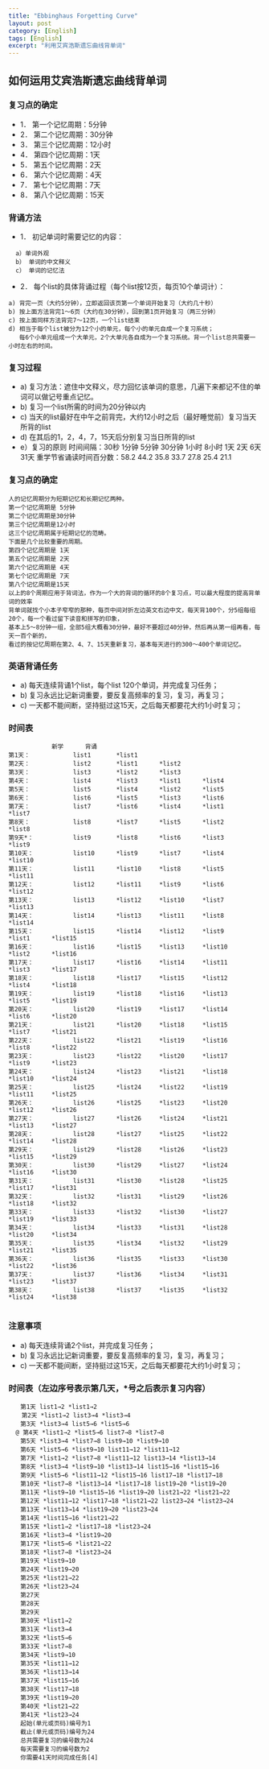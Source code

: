 ```yaml
---
title: "Ebbinghaus Forgetting Curve"
layout: post
category: [English]
tags: [English]
excerpt: "利用艾宾浩斯遗忘曲线背单词"
---
```


## 如何运用艾宾浩斯遗忘曲线背单词

### 复习点的确定
* 1． 第一个记忆周期：5分钟
* 2． 第二个记忆周期：30分钟
* 3． 第三个记忆周期：12小时
* 4． 第四个记忆周期：1天
* 5． 第五个记忆周期：2天
* 6． 第六个记忆周期：4天
* 7． 第七个记忆周期：7天
* 8． 第八个记忆周期：15天


### 背诵方法

* 1． 初记单词时需要记忆的内容：

```
  a）单词外观
  b） 单词的中文释义
  c） 单词的记忆法
```

* 2． 每个list的具体背诵过程（每个list按12页，每页10个单词计）：

```
a) 背完一页（大约5分钟），立即返回该页第一个单词开始复习（大约几十秒）
b) 按上面方法背完1～6页（大约在30分钟），回到第1页开始复习（两三分钟）
c) 按上面同样方法背完7～12页，一个list结束
d) 相当于每个list被分为12个小的单元，每个小的单元自成一个复习系统；
   每6个小单元组成一个大单元，2个大单元各自成为一个复习系统。背一个list总共需要一小时左右的时间。
```


### 复习过程

* a) 复习方法：遮住中文释义，尽力回忆该单词的意思，几遍下来都记不住的单词可以做记号重点记忆。
* b) 复习一个list所需的时间为20分钟以内
* c) 当天的list最好在中午之前背完，大约12小时之后（最好睡觉前）复习当天所背的list
* d) 在其后的1，2，4，7，15天后分别复习当日所背的list
* e）复习的原则
 时间间隔：30秒 1分钟 5分钟 30分钟 1小时 8小时 1天 2天 6天 31天
 重学节省诵读时间百分数：58.2 44.2 35.8 33.7 27.8 25.4 21.1



### 复习点的确定

```
人的记忆周期分为短期记忆和长期记忆两种。
第一个记忆周期是 5分钟
第二个记忆周期是30分钟
第三个记忆周期是12小时
这三个记忆周期属于短期记忆的范畴。
下面是几个比较重要的周期。
第四个记忆周期是 1天
第五个记忆周期是 2天
第六个记忆周期是 4天
第七个记忆周期是 7天
第八个记忆周期是15天
以上的8个周期应用于背词法，作为一个大的背词的循环的8个复习点，可以最大程度的提高背单词的效率
背单词就找个小本子窄窄的那种，每页中间对折左边英文右边中文，每天背100个，分5组每组20个，每一个看过留下读音和拼写的印象，
基本上5～8分钟一组，全部5组大概看30分钟，最好不要超过40分钟，然后再从第一组再看，每天一百个新的，
看过的按记忆周期在第2、4、7、15天重新复习，基本每天进行的300～400个单词记忆。
```

### 英语背诵任务

* a) 每天连续背诵1个list，每个list 120个单词，并完成复习任务；
* b) 复习永远比记新词重要，要反复高频率的复习，复习，再复习；
* c) 一天都不能间断，坚持挺过这15天，之后每天都要花大约1小时复习； 
 
### 时间表

```
			新学		背诵
第1天：			list1		*list1
第2天：			list2		*list1		*list2
第3天：			list3		*list2		*list3
第4天：			list4		*list3		*list1		*list4
第5天：			list5		*list4		*list2		*list5
第6天：			list6		*list5		*list3		*list6
第7天：    		list7		*list6		*list4		*list1		*list7
第8天：			list8		*list7		*list5		*list2		*list8
第9天*：   		list9		*list8		*list6		*list3		*list9
第10天：			list10		*list9		*list7		*list4		*list10
第11天：			list11		*list10		*list8		*list5		*list11
第12天：			list12		*list11		*list9		*list6		*list12
第13天：			list13		*list12		*list10		*list7		*list13
第14天：			list14		*list13		*list11		*list8		*list14
第15天：			list15		*list14		*list12		*list9		*list1		*list15
第16天：			list16		*list15		*list13		*list10		*list2		*list16
第17天：			list17		*list16		*list14		*list11		*list3		*list17
第18天：			list18		*list17		*list15		*list12		*list4		*list18
第19天：			list19		*list18		*list16		*list13		*list5		*list19
第20天：			list20		*list19		*list17		*list14		*list6		*list20
第21天：			list21		*list20		*list18		*list15		*list7		*list21
第22天：			list22		*list21		*list19		*list16		*list8		*list22
第23天：			list23		*list22		*list20		*list17		*list9		*list23
第24天：			list24		*list23		*list21		*list18		*list10		*list24
第25天：			list25		*list24		*list22		*list19		*list11		*list25
第26天：			list26		*list25		*list23		*list20		*list12		*list26
第27天：			list27		*list26		*list24		*list21		*list13		*list27
第28天：			list28		*list27		*list25		*list22		*list14		*list28
第29天：			list29		*list28		*list26		*list23		*list15		*list29
第30天：			list30		*list29		*list27		*list24		*list16		*list30
第31天：			list31		*list30		*list28		*list25		*list17		*list31
第32天：			list32		*list31		*list29		*list26		*list18		*list32
第33天：			list33		*list32		*list30		*list27		*list19		*list33
第34天：			list34		*list33		*list31		*list28		*list20		*list34
第35天：			list35		*list34		*list32		*list29		*list21		*list35
第36天：			list36		*list35		*list33		*list30		*list22		*list36
第37天：			list37		*list36		*list34		*list31		*list23		*list37
第38天：			list38		*list37		*list35		*list32		*list24		*list38


```


### 注意事项

* a) 每天连续背诵2个list，并完成复习任务；
* b) 复习永远比记新词重要，要反复高频率的复习，复习，再复习；
* c) 一天都不能间断，坚持挺过这15天，之后每天都要花大约1小时复习；

### 时间表（左边序号表示第几天，*号之后表示复习内容）

```
　　第1天 list1→2 *list1→2
　  第2天 *list1→2 list3→4 *list3→4
　　第3天 *list3→4 list5→6 *list5→6 
  @ 第4天 *list1→2 *list5→6 list7→8 *list7→8
　　第5天 *list3→4 *list7→8 list9→10 *list9→10
　　第6天 *list5→6 *list9→10 list11→12 *list11→12
　　第7天 *list1→2 *list7→8 *list11→12 list13→14 *list13→14
　　第8天 *list3→4 *list9→10 *list13→14 list15→16 *list15→16
　　第9天 *list5→6 *list11→12 *list15→16 list17→18 *list17→18
　　第10天 *list7→8 *list13→14 *list17→18 list19→20 *list19→20
　　第11天 *list9→10 *list15→16 *list19→20 list21→22 *list21→22
　　第12天 *list11→12 *list17→18 *list21→22 list23→24 *list23→24
　　第13天 *list13→14 *list19→20 *list23→24
　　第14天 *list15→16 *list21→22
　　第15天 *list1→2 *list17→18 *list23→24
　　第16天 *list3→4 *list19→20
　　第17天 *list5→6 *list21→22
　　第18天 *list7→8 *list23→24
　　第19天 *list9→10
　　第24天 *list19→20
　　第25天 *list21→22
　　第26天 *list23→24
　　第27天
　　第28天
　　第29天
　　第30天 *list1→2
　　第31天 *list3→4
　　第32天 *list5→6
　　第33天 *list7→8
　　第34天 *list9→10
　　第35天 *list11→12
　　第36天 *list13→14
　　第37天 *list15→16
　　第38天 *list17→18
　　第39天 *list19→20
　　第40天 *list21→22
　　第41天 *list23→24
　　起始(单元或页码)编号为1
　　截止(单元或页码)编号为24
　　总共需要复习的编号数为24
　　每天需要复习的编号数为2
　　你需要41天时间完成任务[4] 
```

